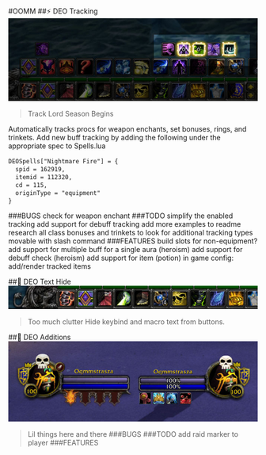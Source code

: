 #OOMM
##⚡ DEO Tracking
![alt tag](https://github.com/OOMM/addons/blob/master/DEO_Tracking.jpg)
> Track Lord Season Begins

Automatically tracks procs for weapon enchants, set bonuses, rings, and trinkets. Add new buff tracking by adding the following under the appropriate spec to Spells.lua
```
DEOSpells["Nightmare Fire"] = { 
  spid = 162919, 
  itemid = 112320, 
  cd = 115, 
  originType = "equipment" 
}
```

###BUGS
check for weapon enchant
###TODO
simplify the enabled tracking
add support for debuff tracking
add more examples to readme
research all class bonuses and trinkets to look for additional tracking types
movable with slash command
###FEATURES
build slots for non-equipment?
add support for multiple buff for a single aura (heroism)
add support for debuff check (heroism)
add support for item (potion)
in game config: add/render tracked items

##🔮 DEO Text Hide
![alt tag](https://github.com/OOMM/addons/blob/master/DEO_Text_Hide.jpg)
> Too much clutter
Hide keybind and macro text from buttons.

##💊 DEO Additions
![alt tag](https://github.com/OOMM/addons/blob/master/DEO_Additions.jpg)
> Lil things here and there
###BUGS
###TODO
add raid marker to player
###FEATURES
